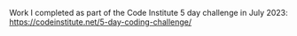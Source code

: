 Work I completed as part of the Code Institute 5 day challenge in July 2023: https://codeinstitute.net/5-day-coding-challenge/
